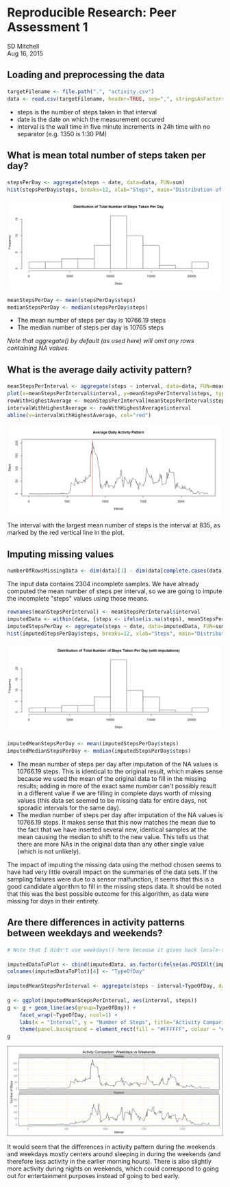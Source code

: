 # Reproducible Research: Peer Assessment 1
SD Mitchell  
Aug 16, 2015  



## Loading and preprocessing the data
  

```r
targetFilename <- file.path(".", "activity.csv")
data <- read.csv(targetFilename, header=TRUE, sep=",", stringsAsFactors=FALSE, na.strings="NA", colClasses=c("numeric", "Date", "numeric"))
```
    
* steps is the number of steps taken in that interval
* date is the date on which the measurement occured
* interval is the wall time in five minute increments in 24h time with no separator (e.g. 1350 is 1:30 PM)
  
## What is mean total number of steps taken per day?
  

```r
stepsPerDay <- aggregate(steps ~ date, data=data, FUN=sum)
hist(stepsPerDay$steps, breaks=12, xlab="Steps", main="Distribution of Total Number of Steps Taken Per Day")
```

![](PA1_template_files/figure-html/unnamed-chunk-3-1.png) 

```r
meanStepsPerDay <- mean(stepsPerDay$steps)
medianStepsPerDay <- median(stepsPerDay$steps)
```
  
* The mean number of steps per day is 10766.19 steps
* The median number of steps per day is 10765 steps
  
*Note that aggregate() by default (as used here) will omit any rows containing NA values.*
  
## What is the average daily activity pattern?
  

```r
meanStepsPerInterval <- aggregate(steps ~ interval, data=data, FUN=mean)
plot(x=meanStepsPerInterval$interval, y=meanStepsPerInterval$steps, type="l", xlab="Interval", ylab="Steps", main="Average Daily Activity Pattern")
rowWithHighestAverage <- meanStepsPerInterval[meanStepsPerInterval$steps==max(meanStepsPerInterval$steps), ]
intervalWithHighestAverage <- rowWithHighestAverage$interval
abline(v=intervalWithHighestAverage, col="red")
```

![](PA1_template_files/figure-html/unnamed-chunk-4-1.png) 
  
The interval with the largest mean number of steps is the interval at 835, as marked by the red vertical line in the plot.
  
## Imputing missing values
  

```r
numberOfRowsMissingData <- dim(data)[1] - dim(data[complete.cases(data), ])[1]
```
  
The input data contains 2304 incomplete samples. We have already computed the mean number of steps per interval, so we are going to impute the incomplete "steps" values using those means.
  

```r
rownames(meanStepsPerInterval) <- meanStepsPerInterval$interval
imputedData <- within(data, {steps <- ifelse(is.na(steps), meanStepsPerInterval[as.character(interval), "steps"], steps)})
imputedStepsPerDay <- aggregate(steps ~ date, data=imputedData, FUN=sum)
hist(imputedStepsPerDay$steps, breaks=12, xlab="Steps", main="Distribution of Total Number of Steps Taken Per Day (with imputations)")
```

![](PA1_template_files/figure-html/unnamed-chunk-6-1.png) 

```r
imputedMeanStepsPerDay <- mean(imputedStepsPerDay$steps)
imputedMedianStepsPerDay <- median(imputedStepsPerDay$steps)
```
  
* The mean number of steps per day after imputation of the NA values is 10766.19 steps. This is identical to the original result, which makes sense because we used the mean of the original data to fill in the missing results; adding in more of the exact same number can't possibly result in a different value if we are filling in complete days worth of missing values (this data set seemed to be missing data for entire days, not sporadic intervals for the same day).
* The median number of steps per day after imputation of the NA values is 10766.19 steps. It makes sense that this now matches the mean due to the fact that we have inserted several new, identical samples at the mean causing the median to shift to the new value. This tells us that there are more NAs in the original data than any other single value (which is not unlikely).
  
The impact of imputing the missing data using the method chosen seems to have had very little overall impact on the summaries of the data sets. If the sampling failures were due to a sensor malfunction, it seems that this is a good candidate algorithm to fill in the missing steps data. It should be noted that this was the best possible outcome for this algorithm, as data were missing for days in their entirety.
  
## Are there differences in activity patterns between weekdays and weekends?
  

```r
# Note that I didn't use weekdays() here because it gives back locale-specific strings; checking against them would make this NOT reproducible in any other OS locale settings. It is a safer bet to assume most locales have seven-day weeks and the docs for POSIXlt state that $wd starts on a Sunday, zero-indexed.

imputedDataToPlot <- cbind(imputedData, as.factor(ifelse(as.POSIXlt(imputedData$date)$wd %in% c(0, 6), "Weekend", "Weekday")))
colnames(imputedDataToPlot)[4] <- "TypeOfDay"

imputedMeanStepsPerInterval <- aggregate(steps ~ interval+TypeOfDay, data=imputedDataToPlot, FUN=mean)

g <- ggplot(imputedMeanStepsPerInterval, aes(interval, steps))
g <- g + geom_line(aes(group=TypeOfDay)) +
	facet_wrap(~TypeOfDay, ncol=1) +
	labs(x = "Interval", y = "Number of Steps", title="Activity Comparison: Weekdays vs Weekends") +
	theme(panel.background = element_rect(fill = "#FFFFFF", colour = "#000000"), plot.background = element_rect(fill = "#FFFFFF", colour = "#000000"), panel.grid.major = element_line(colour="#FFDEAD"))
g
```

![](PA1_template_files/figure-html/unnamed-chunk-7-1.png) 
  
It would seem that the differences in activity pattern during the weekends and weekdays mostly centers around sleeping in during the weekends (and therefore less activity in the earlier morning hours). There is also slightly more activity during nights on weekends, which could correspond to going out for entertainment purposes instead of going to bed early.
  
  
  
